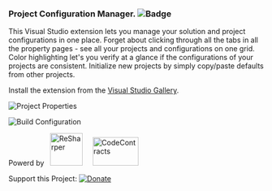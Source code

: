 ### Project Configuration Manager. ![Badge](https://tom-englert.visualstudio.com/_apis/public/build/definitions/75bf84d2-d359-404a-a712-07c9f693f635/5/badge)
This Visual Studio extension lets you manage your solution and project configurations in one place. 
Forget about clicking through all the tabs in all the property pages - see all your projects and configurations on one grid. 
Color highlighting let's you verify at a glance if the configurations of your projects are consistent. 
Initialize new projects by simply copy/paste defaults from other projects.

Install the extension from the [Visual Studio Gallery](https://visualstudiogallery.msdn.microsoft.com/cf7efe17-ae87-40fe-a1e2-f2d61907f043).

![Project Properties](http://tom-englert.github.io/ProjectConfigurationManager/images/ProjectProperties.png)

![Build Configuration](http://tom-englert.github.io/ProjectConfigurationManager/images/BuildConfiguration.png)

Powerd by&nbsp;&nbsp;&nbsp;<a href="http://www.jetbrains.com/resharper/"><img src="http://www.tom-englert.de/Images/icon_ReSharper.png" alt="ReSharper" width="64" height="64" /></a> &nbsp;&nbsp;&nbsp; <a href="http://research.microsoft.com/en-us/projects/contracts/"><img src="http://www.tom-englert.de/Images/codecontracts_sm.png" alt="CodeContracts" width="90" height="56" /></a>&nbsp;</p>
<p>Support this Project: <a href="https://www.paypal.com/cgi-bin/webscr?cmd=_s-xclick&hosted_button_id=BWDEHKZQF7KC4"><img style="border: none; margin-bottom: -6px;" title="Donate" src="https://www.paypalobjects.com/en_US/i/btn/btn_donate_SM.gif" alt="Donate" /></a></p>
